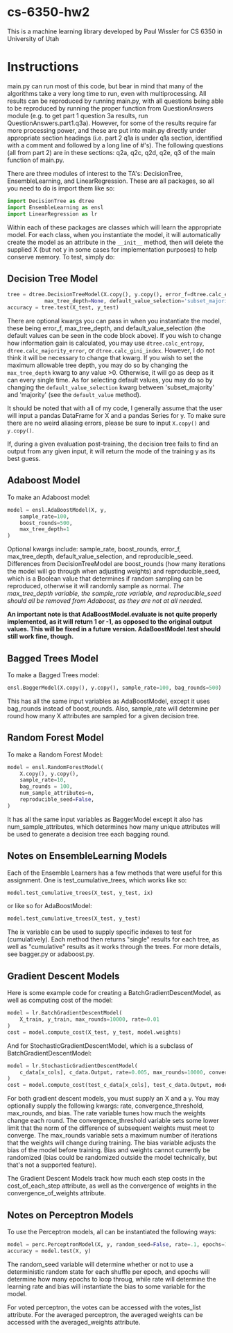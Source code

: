 # cs-6350-hw2
This is a machine learning library developed by Paul Wissler for CS 6350 in University of Utah

# Instructions
main.py can run most of this code, but bear in mind that many of the algorithms take a very long time to run, even with multiprocessing. All results can be reproduced by running main.py, with all questions being able to be reproduced by running the proper function from QuestionAnswers module (e.g. to get part 1 question 3a results, run QuestionAnswers.part1.q3a). However, for some of the results require far more processing power, and these are put into main.py directly under appropriate section headings (i.e. part 2 q1a is under q1a section, identified with a comment and followed by a long line of #'s). The following questions (all from part 2) are in these sections: q2a, q2c, q2d, q2e, q3 of the main function of main.py.

There are three modules of interest to the TA's: DecisionTree, EnsembleLearning, and LinearRegression. These are all packages, so all you need to do is import them like so:

```python
import DecisionTree as dtree
import EnsembleLearning as ensl
import LinearRegression as lr

```

Within each of these packages are classes which will learn the appropriate model. For each class, when you instantiate the model, it will automatically create the model as an attribute in the `__init__` method, then will delete the supplied X (but not y in some cases for implementation purposes) to help conserve memory. To test, simply do:

## Decision Tree Model
```python
tree = dtree.DecisionTreeModel(X.copy(), y.copy(), error_f=dtree.calc_entropy, 
            max_tree_depth=None, default_value_selection='subset_majority')
accuracy = tree.test(X_test, y_test)
```

There are optional kwargs you can pass in when you instantiate the model, these being error_f, max_tree_depth, and default_value_selection (the default values can be seen in the code block above). If you wish to change how information gain is calculated, you may use `dtree.calc_entropy`, `dtree.calc_majority_error`, or `dtree.calc_gini_index`. However, I do not think it will be necessary to change that kwarg. If you wish to set the maximum allowable tree depth, you may do so by changing the `max_tree_depth` kwarg to any value >0. Otherwise, it will go as deep as it can every single time. As for selecting default values, you may do so by changing the `default_value_selection` kwarg between 'subset_majority' and 'majority' (see the `default_value` method).

It should be noted that with all of my code, I generally assume that the user will input a pandas DataFrame for X and a pandas Series for y. To make sure there are no weird aliasing errors, please be sure to input `X.copy()` and `y.copy()`.

If, during a given evaluation post-training, the decision tree fails to find an output from any given input, it will return the mode of the training y as its best guess.

## Adaboost Model

To make an Adaboost model:

```python
model = ensl.AdaBoostModel(X, y, 
    sample_rate=100, 
    boost_rounds=500,
    max_tree_depth=1
)

```

Optional kwargs include: sample_rate, boost_rounds, error_f, max_tree_depth, default_value_selection, and reproducible_seed. Differences from DecisionTreeModel are boost_rounds (how many iterations the model will go through when adjusting weights) and reproducible_seed, which is a Boolean value that determines if random sampling can be reproduced, otherwise it will randomly sample as normal. *The max_tree_depth variable, the sample_rate variable, and reproducible_seed should all be removed from Adaboost, as they are not at all needed.*

**An important note is that AdaBoostModel.evaluate is not quite properly implemented, as it will return 1 or -1, as opposed to the original output values. This will be fixed in a future version. AdaBoostModel.test should still work fine, though.**

## Bagged Trees Model

To make a Bagged Trees model:

```python
ensl.BaggerModel(X.copy(), y.copy(), sample_rate=100, bag_rounds=500)

```

This has all the same input variables as AdaBoostModel, except it uses bag_rounds instead of boost_rounds. Also, sample_rate will determine per round how many X attributes are sampled for a given decision tree.

## Random Forest Model

To make a Random Forest Model:

```python
model = ensl.RandomForestModel(
    X.copy(), y.copy(), 
    sample_rate=10, 
    bag_rounds = 100,
    num_sample_attributes=n,
    reproducible_seed=False,
)

```

It has all the same input variables as BaggerModel except it also has num_sample_attributes, which determines how many unique attributes will be used to generate a decision tree each bagging round.

## Notes on EnsembleLearning Models

Each of the Ensemble Learners has a few methods that were useful for this assignment. One is test_cumulative_trees, which works like so:

```python
model.test_cumulative_trees(X_test, y_test, ix)
```
or like so for AdaBoostModel:
```python
model.test_cumulative_trees(X_test, y_test)

```
The ix variable can be used to supply specific indexes to test for (cumulatively). Each method then returns "single" results for each tree, as well as "cumulative" results as it works through the trees. For more details, see bagger.py or adaboost.py.

## Gradient Descent Models
Here is some example code for creating a BatchGradientDescentModel, as well as computing cost of the model:

```python
model = lr.BatchGradientDescentModel(
    X_train, y_train, max_rounds=10000, rate=0.01
)
cost = model.compute_cost(X_test, y_test, model.weights)

```

And for StochasticGradientDescentModel, which is a subclass of BatchGradientDescentModel:

```python
model = lr.StochasticGradientDescentModel(
    c_data[x_cols], c_data.Output, rate=0.005, max_rounds=10000, convergence_threshold=1e-8
)
cost = model.compute_cost(test_c_data[x_cols], test_c_data.Output, model.weights)

```

For both gradient descent models, you must supply an X and a y. You may optionally supply the following kwargs: rate, convergence_threshold, max_rounds, and bias. The rate variable tunes how much the weights change each round. The convergence_threshold variable sets some lower limit that the norm of the difference of subsequent weights must meet to converge. The max_rounds variable sets a maximum number of iterations that the weights will change during training. The bias variable adjusts the bias of the model before training. Bias and weights cannot currently be randomized (bias could be randomized outside the model technically, but that's not a supported feature).

The Gradient Descent Models track how much each step costs in the cost_of_each_step attribute, as well as the convergence of weights in the convergence_of_weights attribute.


## Notes on Perceptron Models

To use the Perceptron models, all can be instantiated the following ways:

```python
model = perc.PerceptronModel(X, y, random_seed=False, rate=.1, epochs=10, bias=0)
accuracy = model.test(X, y)
```

The random_seed variable will determine whether or not to use a deterministic random state for each shuffle per epoch, and epochs will determine how many epochs to loop throug, while rate will determine the learning rate and bias will instantiate the bias to some variable for the model.

For voted perceptron, the votes can be accessed with the votes_list attribute. For the averaged perceptron, the averaged weights can be accessed with the averaged_weights attribute.
